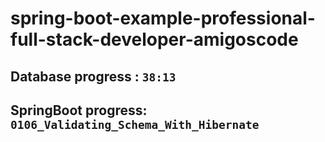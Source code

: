 # spring-boot-example-professional-full-stack-developer-amigoscode

## Database progress : `38:13`
## SpringBoot progress: `0106_Validating_Schema_With_Hibernate`